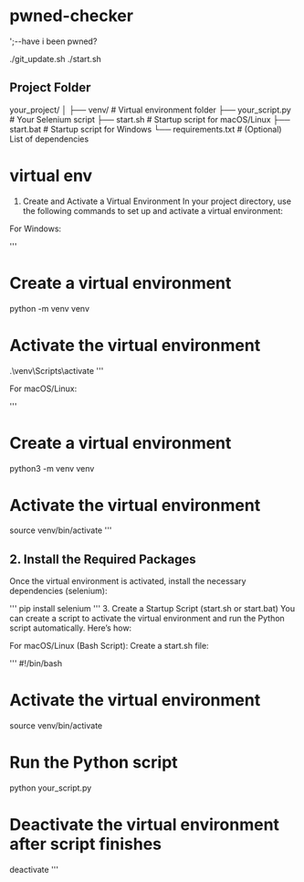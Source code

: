 # pwned-checker
';--have i been pwned?





./git_update.sh
./start.sh



## Project Folder

your_project/
│
├── venv/               # Virtual environment folder
├── your_script.py      # Your Selenium script
├── start.sh            # Startup script for macOS/Linux
├── start.bat           # Startup script for Windows
└── requirements.txt    # (Optional) List of dependencies




# virtual env
1. Create and Activate a Virtual Environment
In your project directory, use the following commands to set up and activate a virtual environment:

For Windows:


'''
# Create a virtual environment
python -m venv venv

# Activate the virtual environment
.\venv\Scripts\activate
'''

For macOS/Linux:


'''
# Create a virtual environment
python3 -m venv venv

# Activate the virtual environment
source venv/bin/activate
'''

## 2. Install the Required Packages
Once the virtual environment is activated, install the necessary dependencies (selenium):

'''
pip install selenium
'''
3. Create a Startup Script (start.sh or start.bat)
You can create a script to activate the virtual environment and run the Python script automatically. Here’s how:

For macOS/Linux (Bash Script):
Create a start.sh file:

'''
#!/bin/bash
# Activate the virtual environment
source venv/bin/activate

# Run the Python script
python your_script.py

# Deactivate the virtual environment after script finishes
deactivate
'''